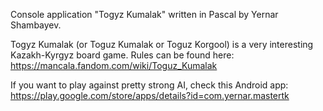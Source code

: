 Console application "Togyz Kumalak" written in Pascal by Yernar Shambayev.

Togyz Kumalak (or Toguz Kumalak or Toguz Korgool) is a very interesting Kazakh-Kyrgyz board game. Rules can be found here: https://mancala.fandom.com/wiki/Toguz_Kumalak

If you want to play against pretty strong AI, check this Android app: https://play.google.com/store/apps/details?id=com.yernar.mastertk
